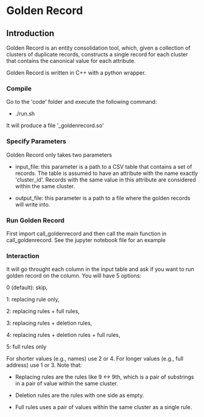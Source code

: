 Golden Record 
===================

Introduction
----------
Golden Record is an entity consolidation tool, which, given a collection of clusters of duplicate records, constructs a single record for each cluster that contains the canonical value for each attribute. 

Golden Record is written in C++ with a python wrapper.

### Compile
Go to the 'code' folder and execute the following command:

* ./run.sh 

It will produce a file '_goldenrecord.so'

### Specify Parameters
Golden Record only takes two parameters

* input_file: this parameter is a path to a CSV table that contains a set of records. The table is assumed to have an attribute with the name exactly 'cluster_id'. Records with the same value in this attribute are considered  within the same cluster.

* output_file: this parameter is a path to a file where the golden records will write into.

### Run Golden Record

First import call_goldenrecord and then call the main function in call_goldenrecord. See the jupyter notebook file for an example

### Interaction

It will go throught each column in the input table and ask if you want to run golden record on the column. You will have 5 options:

0 (default): skip,  

1: replacing rule only, 

2: replacing rules + full rules, 

3: replacing rules + deletion rules, 

4: replacing rules + deletion rules + full rules,

5: full rules only

For shorter values (e.g., names) use 2 or 4. For longer values (e.g., full address) use 1 or 3. Note that:

* Replacing rules are the rules like 9 <-> 9th, which is a pair of substrings in a pair of value within the same cluster.

* Deletion rules are the rules with one side as empty.

* Full rules uses a pair of values within the same cluster as a single rule.




